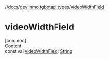 //[docs](../../index.md)/[dev.inmo.tgbotapi.types](index.md)/[videoWidthField](video-width-field.md)



# videoWidthField  
[common]  
Content  
const val [videoWidthField](video-width-field.md): [String](https://kotlinlang.org/api/latest/jvm/stdlib/kotlin/-string/index.html)  



